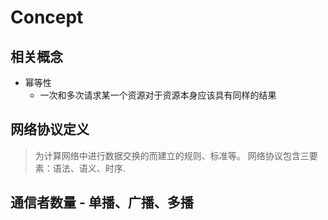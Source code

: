 # Concept

## 相关概念
- 幂等性
    - 一次和多次请求某一个资源对于资源本身应该具有同样的结果

## 网络协议定义
> 为计算网络中进行数据交换的而建立的规则、标准等。
> 网络协议包含三要素：语法、语义、时序.


## 通信者数量 - 单播、广播、多播
